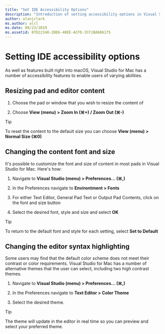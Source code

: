 ```yaml
---
title: "Set IDE Accessibility Options"
description: "Introduction of setting accessibility options in Visual Studio for Mac"
author: alanjclark
ms.author: alcl
ms.date: 09/23/2019
ms.assetid: 87D22340-2BE6-40EE-ACFD-3CF1BA886175
---
```


# Setting IDE accessibility options

As well as features built right into macOS, Visual Studio for Mac has a number of accessibility features to enable users of varying abilities.

## Resizing pad and editor content

1. Choose the pad or window that you wish to resize the content of

1. Choose **View (menu) > Zoom In (&#8984;+) / Zoom Out (&#8984;-)**

> [!TIP]
> To reset the content to the default size you can choose **View (menu) > Normal Size (&#8984;0)**

## Changing the content font and size

It's possible to customize the font and size of content in most pads in Visual Studio for Mac. Here's how:

1. Navigate to **Visual Studio (menu) > Preferences... (&#8984;,)**

1. In the Preferences navigate to **Environtment > Fonts**

1. For either Text Editor, General Pad Text or Output Pad Contents, click on the font and size button

1. Select the desired font, style and size and select **OK**

> [!TIP]
> To return to the default font and style for each setting, select **Set to Default**

## Changing the editor syntax highlighting

Some users may find that the default color scheme does not meet their contrast or color requirements. Visual Studio for Mac has a number of alternative themes that the user can select, including two high contrast themes.

1. Navigate to **Visual Studio (menu) > Preferences... (&#8984;,)**

1. In the Preferences navigate to **Text Editor > Color Theme**

1. Select the desired theme.

> [!TIP]
> The theme will update in the editor in real time so you can preview and select your preferred theme.